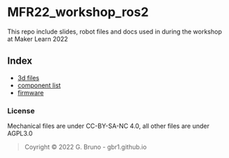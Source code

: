 # MFR22_workshop_ros2
This repo include slides, robot files and docs used in during the workshop at Maker Learn 2022

## Index 
- [3d files](./3dprint)
- [component list](./docs/bom.md)
- [firmware]()


### License
Mechanical files are under CC-BY-SA-NC 4.0, all other files are under AGPL3.0

> Coyright © 2022 G. Bruno - gbr1.github.io

